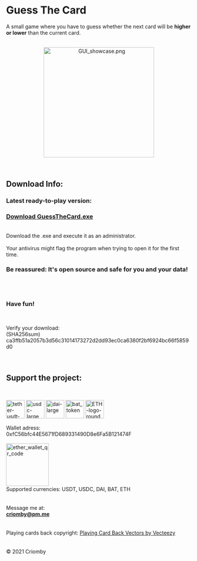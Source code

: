 # Guess The Card
A small game where you have to guess whether the next card will be <b>higher or lower</b> than the current card. 
<br>
<br>
<p align='center'><img src="https://user-images.githubusercontent.com/86114549/132898725-f0c76f73-5a5b-45b3-8360-600bebc2eece.png" alt="GUI_showcase.png" width="300"></p>
<br>

## Download Info: <br>
<h3> Latest ready-to-play version:</h3>
<h3><a href='https://github.com/Criomby/GuessTheCard/releases/download/v1.0/GuessTheCard_v1.0.exe'>Download GuessTheCard.exe</a><br></h3>
<br>
Download the .exe and execute it as an administrator.<br>
<br>
Your antivirus might flag the program when trying to open it for the first time.
<h3>Be reassured: It's open source and safe for you and your data!</h3><br>
<br>
<h3>Have fun!</h3><br>

Verify your download:<br>
(SHA256sum) ca3ffb51a2057b3d56c31014173272d2dd93ec0ca6380f2bf6924bc66f5859d0<br>
<br>
<br>

<h2>Support the project:</h2><br>
<p float='left'>
<a href='https://ethereum.org/en/stablecoins/'>
<img src="https://user-images.githubusercontent.com/86114549/123052110-be243880-d402-11eb-9f0b-77df24874278.png" alt="tether-usdt-logo" height="50"></a>
<a href='https://ethereum.org/en/stablecoins/'>
<img src="https://user-images.githubusercontent.com/86114549/122908329-4a2b5700-d354-11eb-8ba9-4fa8d2c76ed6.png" alt="usdc-large" height="50"></a>
<a href='https://ethereum.org/en/stablecoins/'>
<img src="https://user-images.githubusercontent.com/86114549/122908250-35e75a00-d354-11eb-8be1-243fcecc93c6.png" alt="dai-large" height="50"></a>
<a href='https://basicattentiontoken.org/'>
<img src="https://user-images.githubusercontent.com/86114549/132904922-1921973e-13f0-40e5-a912-2180fe2b1485.png" alt="bat_token" height="50"></a>
<a href='https://ethereum.org/en/stablecoins/'>
<img src="https://user-images.githubusercontent.com/86114549/122967139-7235ad00-d38a-11eb-86e9-b6e634a5fc75.png" alt="ETH-logo-round" height="50"></a>
</p>

Wallet adress:<br> 
0xfC56bfc44E5671fD689331490D8e6Fa5B121474F<br>
<br>
<img width="116" alt="ether_wallet_qr_code" src="https://user-images.githubusercontent.com/86114549/122909208-3f24f680-d355-11eb-88b9-c49afb867a98.png"><br>
Supported currencies: USDT, USDC, DAI, BAT, ETH <br>
<br>
<br>
Message me at: <br>
<b>criomby@pm.me</b><br>
<br>
<br>
Playing cards back copyright: <a href="https://www.vecteezy.com/free-vector/playing-card-back">Playing Card Back Vectors by Vecteezy</a><br>
<br>
<br>
© 2021 Criomby
